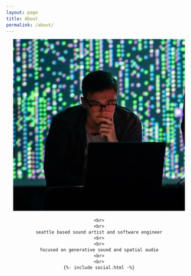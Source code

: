 ```yaml
---
layout: page
title: About
permalink: /about/
---
```


<div style="width:100%;text-align:center;">
    <img src="/resources/mick.jpg">

    <br>
    <br>
    seattle based sound artist and software engineer
    <br>
    <br>
    focused on generative sound and spatial audio
    <br>
    <br>
    {%- include social.html -%}
</div>